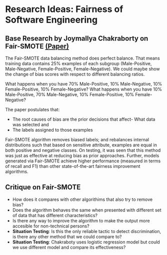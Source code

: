 # Research Ideas: Fairness of Software Engineering
## Base Research by Joymallya Chakraborty on Fair-SMOTE [(Paper)](https://www.researchgate.net/figure/Many-tools-try-to-find-or-explain-or-mitigate-bias-Fair-SMOTE-addresses-all-three_fig1_351892971)
The Fair-SMOTE data balancing method does perfect balance. That means training data contains 25% examples of each subgroup (Male-Positive, Male-Negative, Female-Positive, Female-Negative). We could maybe show the change of bias scores with respect to different balancing ratios.

What happens when you have 70% Male-Positive, 10% Male-Negative, 10% Female-Positive, 10% Female-Negative?
What happens when you have 10% Male-Positive, 70% Male-Negative, 10% Female-Positive, 10% Female-Negative?

The paper postulates that:
* The root causes of bias are the prior decisions that affect- What data was selected and 
* The labels assigned to those examples

Fair-SMOTE algorithm removes biased labels; and rebalances internal distributions such that based on sensitive attribute, examples are equal in both positive and negative classes. On testing, it was seen that this method was just as effective at reducing bias as prior approaches. Further, models generated via Fair-SMOTE achieve higher performance (measured in terms of recall and F1) than other state-of-the-art fairness improvement algorithms.

## Critique on Fair-SMOTE
- How does it compares with other algorithims that also try to remove bias?
- Does the algorithm behaves the same when presented with different set of data that has different characteristics?
- Is there any way to improve the algorithm to make the output more accesible for non-technical persons?
- **Situation Testing**: Is this the only reliable tactic to detect discrimination, is there any other method that we could compare to?
- **Situation Testing**: Chakraboty uses logistic regression model but could we use different model and compare its effectiveness?
